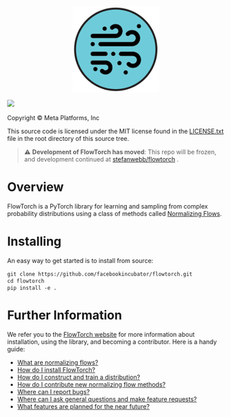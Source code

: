 <p align="center"><img src="https://github.com/facebookincubator/flowtorch/raw/main/website/static/img/logo.svg" width="200rem" /></p>

[![](https://github.com/facebookincubator/flowtorch/workflows/Python%20package/badge.svg)](https://github.com/facebookincubator/flowtorch/actions?query=workflow%3A%22Python+package%22)

Copyright © Meta Platforms, Inc

This source code is licensed under the MIT license found in the
[LICENSE.txt](https://github.com/facebookincubator/flowtorch/blob/main/LICENSE.txt) file in the root directory of this source tree.

> :warning: **Development of FlowTorch has moved**: This repo will be frozen, and development continued at [stefanwebb/flowtorch](https://github.com/stefanwebb/flowtorch) .

# Overview

FlowTorch is a PyTorch library for learning and sampling from complex probability distributions using a class of methods called [Normalizing Flows](https://arxiv.org/abs/1908.09257).

# Installing

An easy way to get started is to install from source:

    git clone https://github.com/facebookincubator/flowtorch.git
    cd flowtorch
    pip install -e .

# Further Information

We refer you to the [FlowTorch website](https://flowtorch.ai) for more information about installation, using the library, and becoming a contributor. Here is a handy guide:

* [What are normalizing flows?](https://flowtorch.ai/users)
* [How do I install FlowTorch?](https://flowtorch.ai/users/installation)
* [How do I construct and train a distribution?](https://flowtorch.ai/users/start)
* [How do I contribute new normalizing flow methods?](https://flowtorch.ai/dev)
* [Where can I report bugs?](https://github.com/facebookincubator/flowtorch/issues)
* [Where can I ask general questions and make feature requests?](https://github.com/facebookincubator/flowtorch/discussions)
* [What features are planned for the near future?](https://github.com/facebookincubator/flowtorch/projects)
